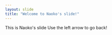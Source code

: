 ```yaml
---
layout: slide
title: "Welcome to Naoko's slide!"
---
```

This is Naoko's slide
Use the left arrow to go back!
